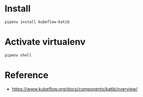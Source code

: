 # Install
```bash
pipenv install kubeflow-katib
```

# Activate virtualenv
```bash
pipenv shell
```

# Reference
- https://www.kubeflow.org/docs/components/katib/overview/